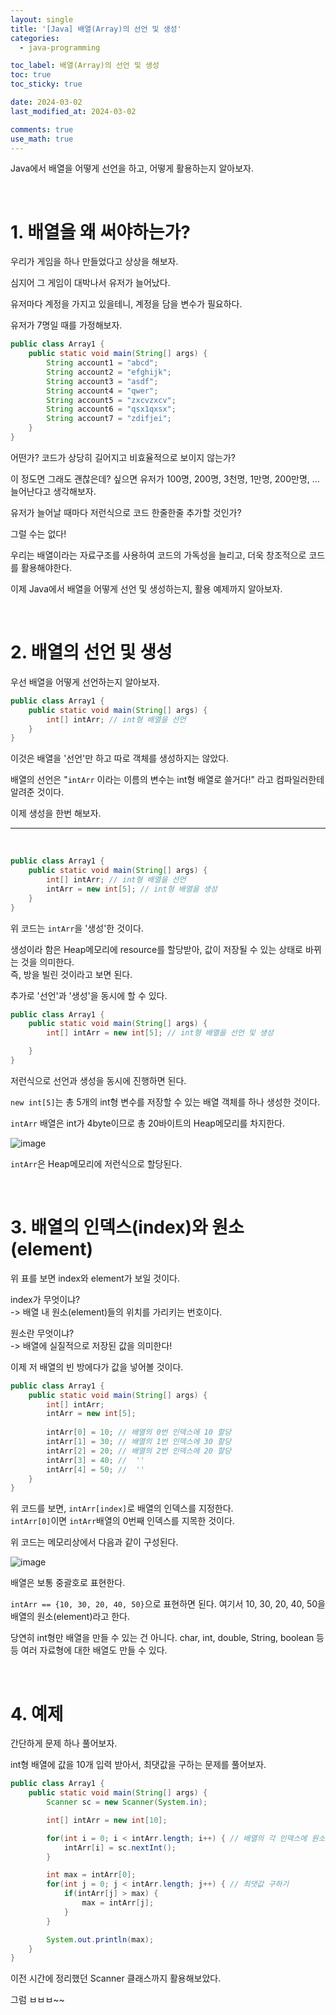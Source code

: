 ```yaml
---
layout: single
title: '[Java] 배열(Array)의 선언 및 생성'
categories:
  - java-programming

toc_label: 배열(Array)의 선언 및 생성
toc: true
toc_sticky: true

date: 2024-03-02
last_modified_at: 2024-03-02 

comments: true
use_math: true
---
```


Java에서 배열을 어떻게 선언을 하고, 어떻게 활용하는지 알아보자.

<br>

# 1. 배열을 왜 써야하는가? 

우리가 게임을 하나 만들었다고 상상을 해보자.  

심지어 그 게임이 대박나서 유저가 늘어났다.  

유저마다 계정을 가지고 있을테니, 계정을 담을 변수가 필요하다.  

유저가 7명일 때를 가정해보자.

```java
public class Array1 {
    public static void main(String[] args) {
        String account1 = "abcd";
        String account2 = "efghijk";
        String account3 = "asdf";
        String account4 = "qwer";
        String account5 = "zxcvzxcv";
        String account6 = "qsx1qxsx";
        String account7 = "zdifjei";
    }
}
```
어떤가? 코드가 상당히 길어지고 비효율적으로 보이지 않는가?    

이 정도면 그래도 괜찮은데? 싶으면 유저가 100명, 200명, 3천명, 1만명, 200만명, ... 늘어난다고 생각해보자.  

유저가 늘어날 때마다 저런식으로 코드 한줄한줄 추가할 것인가?  

그럴 수는 없다!

우리는 배열이라는 자료구조를 사용하여 코드의 가독성을 늘리고, 더욱 창조적으로 코드를 활용해야한다.

이제 Java에서 배열을 어떻게 선언 및 생성하는지, 활용 예제까지 알아보자.  

<br>

# 2. 배열의 선언 및 생성

우선 배열을 어떻게 선언하는지 알아보자.  

```java
public class Array1 {
    public static void main(String[] args) {
        int[] intArr; // int형 배열을 선언
    }
}
```

이것은 배열을 '선언'만 하고 따로 객체를 생성하지는 않았다.  

배열의 선언은 "`intArr` 이라는 이름의 변수는 int형 배열로 쓸거다!" 라고 컴파일러한테 알려준 것이다.  

이제 생성을 한번 해보자.

<hr>
<br>

```java
public class Array1 {
    public static void main(String[] args) {
        int[] intArr; // int형 배열을 선언
        intArr = new int[5]; // int형 배열을 생성
    }
}
```

위 코드는 `intArr`을 '생성'한 것이다.  

생성이라 함은 Heap메모리에 resource를 할당받아, 값이 저장될 수 있는 상태로 바뀌는 것을 의미한다.  
즉, 방을 빌린 것이라고 보면 된다.   

추가로 '선언'과 '생성'을 동시에 할 수 있다. 

```java
public class Array1 {
    public static void main(String[] args) {
        int[] intArr = new int[5]; // int형 배열을 선언 및 생성

    }
}
```
저런식으로 선언과 생성을 동시에 진행하면 된다.

`new int[5]`는 총 5개의 int형 변수를 저장할 수 있는 배열 객체를 하나 생성한 것이다.

`intArr` 배열은 int가 4byte이므로 총 20바이트의 Heap메모리를 차지한다.  

![image](https://github.com/lgwqwer/lgwqwer.github.io/assets/129755540/e56f9371-bc40-4c06-a8de-90daf9042dfd)

`intArr`은 Heap메모리에 저런식으로 할당된다.  

<br>

# 3. 배열의 인덱스(index)와 원소(element)

위 표를 보면 index와 element가 보일 것이다.  

index가 무엇이냐?  
-> 배열 내 원소(element)들의 위치를 가리키는 번호이다.  

원소란 무엇이냐?  
-> 배열에 실질적으로 저장된 값을 의미한다!  

이제 저 배열의 빈 방에다가 값을 넣어볼 것이다. 

```java
public class Array1 {
    public static void main(String[] args) {
        int[] intArr;
        intArr = new int[5]; 
        
        intArr[0] = 10; // 배열의 0번 인덱스에 10 할당
        intArr[1] = 30; // 배열의 1번 인덱스에 30 할당
        intArr[2] = 20; // 배열의 2번 인덱스에 20 할당
        intArr[3] = 40; //  ''
        intArr[4] = 50; //  ''
    }
}
```
위 코드를 보면, `intArr[index]`로 배열의 인덱스를 지정한다.  
`intArr[0]`이면 `intArr`배열의 0번째 인덱스를 지목한 것이다.

위 코드는 메모리상에서 다음과 같이 구성된다.

![image](https://github.com/lgwqwer/lgwqwer.github.io/assets/129755540/652ef7c0-f5a4-428b-8db4-17231aae5331)

배열은 보통 중괄호로 표현한다.  

`intArr == {10, 30, 20, 40, 50}`으로 표현하면 된다.
여기서 10, 30, 20, 40, 50을 배열의 원소(element)라고 한다.

당연히 int형만 배열을 만들 수 있는 건 아니다. 
char, int, double, String, boolean 등등 여러 자료형에 대한 배열도 만들 수 있다.

<br>

# 4. 예제

간단하게 문제 하나 풀어보자.  

int형 배열에 값을 10개 입력 받아서, 최댓값을 구하는 문제를 풀어보자.  

```java
public class Array1 {
    public static void main(String[] args) {
        Scanner sc = new Scanner(System.in);

        int[] intArr = new int[10];

        for(int i = 0; i < intArr.length; i++) { // 배열의 각 인덱스에 원소 저장
            intArr[i] = sc.nextInt();
        }

        int max = intArr[0];
        for(int j = 0; j < intArr.length; j++) { // 최댓값 구하기
            if(intArr[j] > max) {
                max = intArr[j];
            }
        }

        System.out.println(max);
    }
}
```
이전 시간에 정리했던 Scanner 클래스까지 활용해보았다.   

그럼 ㅂㅂㅂ~~